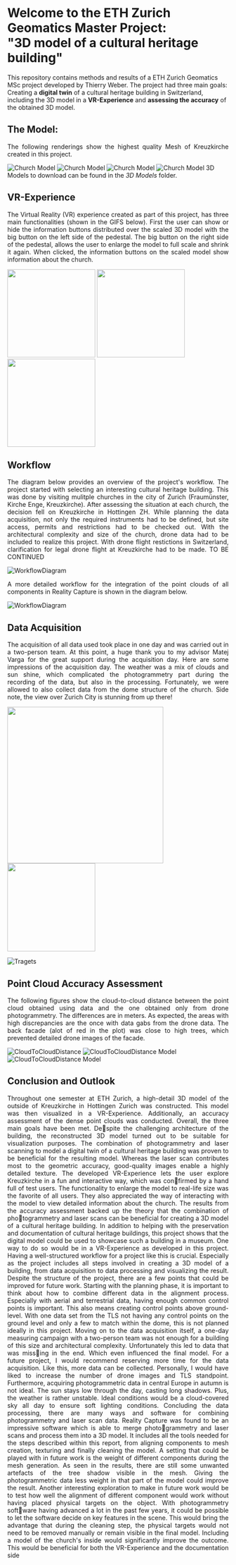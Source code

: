 # Welcome to the ETH Zurich Geomatics Master Project: <br> "3D model of a cultural heritage building" <br>
This repository contains methods and results of a ETH Zurich Geomatics MSc project developed by Thierry Weber. The project had three main goals: Creating a **digital twin** of a cultural heritage building in Switzerland, including the 3D model in a **VR-Experience** and **assessing the accuracy** of the obtained 3D model. 

## The Model:
<p style="text-align:justify"> The following renderings show the highest quality Mesh of Kreuzkirche created in this project. </p>

![Church Model](ModelScreenshots/Full_MODEL_V10.png)
![Church Model](ModelScreenshots/Full_MODEL_V10_2.png)
![Church Model](ModelScreenshots/Full_MODEL_V10_3.png)
![Church Model](ModelScreenshots/Full_MODEL_V10_4.png)
3D Models to download can be found in the *3D Models* folder. 


## VR-Experience
<p style="text-align:justify">
  The Virtual Reality (VR) experience created as part of this project, has three main functionalities (shown in the GIFS below). First the user can 
  show or hide the information buttons distributed over the scaled 3D model with the big button on the left side of the pedestal. The big button on 
  the right side of the pedestal, allows the user to enlarge the model to full scale and shrink it again. When clicked, the information buttons on the scaled 
  model show information about the church.

</p>
<p float="left">
  <img src="VRExperienceGIFS/com.oculus.vrshell-20231217-120507.gif" width="200" />
  <img src="VRExperienceGIFS/com.oculus.vrshell-20231217-120507_1.gif" width="200" /> 
  <img src="VRExperienceGIFS/PopUpGIF.gif" width="200" /> 
</p>

## Workflow 
<p style="text-align:justify">
  The diagram below provides an overview of the project's workflow. The project started with selecting an interesting cultural heritage building. 
  This was done by visiting mulitple churches in the city of Zurich (Fraumünster, Kirche Enge, Kreuzkirche). After assessing the situation at each church, 
  the decision fell on Kreuzkirche in Hottingen ZH. While planning the data acquisition, not only the required instruments had to be defined, but site access, permits and restrictions had to be checked out.
  With the architectural complexity and size of the church, drone data had to be included to realize this project. With drone flight restictions in Switzerland, clarification for legal drone flight at Kreuzkirche had to be made. TO BE CONTINUED
</p>

![WorkflowDiagram](Workflow/MP_3D_Model_Workflow2_6.drawio.png)
<p style="text-align:justify">
  A more detailed workflow for the integration of the point clouds of all components in Reality Capture is shown in the diagram below.
</p>

![WorkflowDiagram](Workflow/Workflow_RealityCaptureV2.drawio.png)


## Data Acquisition

<p style="text-align:justify">
  The acquisition of all data used took place in one day and was carried out in a two-person team. At this point, a huge thank you to my advisor Matej Varga for the great support during the acquisition day.
  Here are some impressions of the acquisition day. The weather was a mix of clouds and sun shine, which complicated the photogrammetry part during the recording of the data, but also in the processing. Fortunately, we were allowed to also collect data from the dome structure of the church. Side note, the view over Zurich City is stunning from up there!
</p>
<p float="left">
  <img src="DataAcquisition/20231019_143718891_iOS.jpg" width="355" />
  <img src="DataAcquisition/20231019_130802292_iOS.jpg" width="200" /> 
  
</p>

![Tragets](DataAcquisition/Target_Overview.PNG)

## Point Cloud Accuracy Assessment 
<p style="text-align: justify">
The following figures show the cloud-to-cloud distance between the point cloud obtained using data and the one obtained only from drone photogrammetry. The differences are in meters. 
As expected, the areas with high discrepancies are the once with data gabs from the drone data. The back facade (alot of red in the plot) was close to high trees, which prevented 
detailed drone images of the facade.
</p>

![CloudToCloudDistance](Cloud-toCloudDistance/Cloud-toCloudDrone-All14.png)
![CloudToCloudDistance Model](Cloud-toCloudDistance/Cloud-toCloudDrone-All8.png)
![CloudToCloudDistance Model](Cloud-toCloudDistance/Cloud-toCloudDrone-All9.png)

## Conclusion and Outlook

<p style="text-align:justify">
Throughout one semester at ETH Zurich, a high-detail 3D model of the outside of Kreuzkirche in Hottingen 
Zurich was constructed. This model was then visualized in a VR-Experience. Additionally, an accuracy 
assessment of the dense point clouds was conducted. Overall, the three main goals have been met. Despite the challenging architecture of the building, the reconstructed 3D model turned out to be suitable for 
visualization purposes. The combination of photogrammetry and laser scanning to model a digital twin of 
a cultural heritage building was proven to be beneficial for the resulting model. Whereas the laser scan 
contributes most to the geometric accuracy, good-quality images enable a highly detailed texture. The 
developed VR-Experience lets the user explore Kreuzkirche in a fun and interactive way, which was confirmed by a hand full of test users. The functionality to enlarge the model to real-life size was the favorite
of all users. They also appreciated the way of interacting with the model to view detailed information about 
the church. The results from the accuracy assessment backed up the theory that the combination of photogrammetry and laser scans can be beneficial for creating a 3D model of a cultural heritage building.
In addition to helping with the preservation and documentation of cultural heritage buildings, this project 
shows that the digital model could be used to showcase such a building in a museum. One way to do so 
would be in a VR-Experience as developed in this project. 
Having a well-structured workflow for a project like this is crucial. Especially as the project includes all 
steps involved in creating a 3D model of a building, from data acquisition to data processing and visualizing 
the result. Despite the structure of the project, there are a few points that could be improved for future 
work. Starting with the planning phase, it is important to think about how to combine different data in the 
alignment process. Especially with aerial and terrestrial data, having enough common control points is 
important. This also means creating control points above ground-level. With one data set from the TLS not 
having any control points on the ground level and only a few to match within the dome, this is not planned 
ideally in this project.
Moving on to the data acquisition itself, a one-day measuring campaign with a two-person team was not 
enough for a building of this size and architectural complexity. Unfortunately this led to data that was missing in the end. Which even influenced the final model. For a future project, I would recommend reserving 
more time for the data acquisition. Like this, more data can be collected. Personally, I would have liked to 
increase the number of drone images and TLS standpoint. Furthermore, acquiring photogrammetric data 
in central Europe in autumn is not ideal. The sun stays low through the day, casting long shadows. Plus, 
the weather is rather unstable. Ideal conditions would be a cloud-covered sky all day to ensure soft lighting 
conditions.
Concluding the data processing, there are many ways and software for combining photogrammetry and 
laser scan data. Reality Capture was found to be an impressive software which is able to merge photogrammetry and laser scans and process them into a 3D model. It includes all the tools needed for the steps 
described within this report, from aligning components to mesh creation, texturing and finally cleaning the 
model. A setting that could be played with in future work is the weight of different components during the 
mesh generation. As seen in the results, there are still some unwanted artefacts of the tree shadow visible 
in the mesh. Giving the photogrammetric data less weight in that part of the model could improve the result.
Another interesting exploration to make in future work would be to test how well the alignment of different 
component would work without having placed physical targets on the object. With photogrammetry software having advanced a lot in the past few years, it could be possible to let the software decide on key 
features in the scene. This would bring the advantage that during the cleaning step, the physical targets 
would not need to be removed manually or remain visible in the final model.
Including a model of the church's inside would significantly improve the outcome. This would be beneficial 
for both the VR-Experience and the documentation side
</p>

